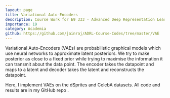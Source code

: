 ```yaml
---
layout: page
title: Variational Auto-Encoders
description: Course Work for E9 333 - Advanced Deep Representation Learning @ IISc (Aug - Dec 2022)
importance: 19
category: Academia
github: https://github.com/jainraj/ADRL-Course-Codes/tree/master/VAE
---
```


Variational Auto-Encoders (VAEs) are probabilistic graphical models which use neural networks to approximate latent posteriors.
We try to make posterior as close to a fixed prior while trying to maximise the information it can transmit about the data point. 
The encoder takes the datapoint and maps to a latent and decoder takes the latent and reconstructs the datapoint. 

Here, I implement VAEs on the dSprites and CelebA datasets.
All code and results are in my GitHub repo <a href="https://github.com/jainraj/ADRL-Course-Codes/tree/master/VAE">
<i class="fab fa-github gh-icon"></i></a>.

